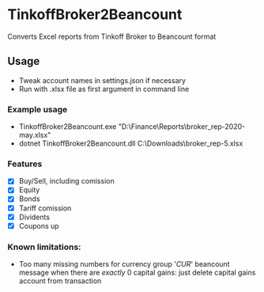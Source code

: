 # TinkoffBroker2Beancount
Converts Excel reports from Tinkoff Broker to Beancount format

## Usage
- Tweak account names in settings.json if necessary
- Run with .xlsx file as first argument in command line

### Example usage
- TinkoffBroker2Beancount.exe "D:\Finance\Reports\broker_rep-2020-may.xlsx"
- dotnet TinkoffBroker2Beancount.dll C:\Downloads\broker_rep-5.xlsx

### Features

- [x] Buy/Sell, including comission
- [x] Equity
- [x] Bonds
- [x] Tariff comission
- [x] Dividents
- [x] Coupons
up
### Known limitations:
- Too many missing numbers for currency group '*CUR*' beancount message when there are *exactly* 0 capital gains: just delete capital gains account from transaction